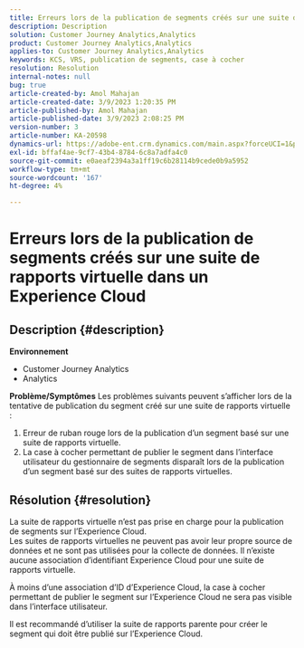 ```yaml
---
title: Erreurs lors de la publication de segments créés sur une suite de rapports virtuelle dans un Experience Cloud
description: Description
solution: Customer Journey Analytics,Analytics
product: Customer Journey Analytics,Analytics
applies-to: Customer Journey Analytics,Analytics
keywords: KCS, VRS, publication de segments, case à cocher
resolution: Resolution
internal-notes: null
bug: true
article-created-by: Amol Mahajan
article-created-date: 3/9/2023 1:20:35 PM
article-published-by: Amol Mahajan
article-published-date: 3/9/2023 2:08:25 PM
version-number: 3
article-number: KA-20598
dynamics-url: https://adobe-ent.crm.dynamics.com/main.aspx?forceUCI=1&pagetype=entityrecord&etn=knowledgearticle&id=145d5d2a-7dbe-ed11-83ff-6045bd006704
exl-id: bffaf4ae-9cf7-43b4-8784-6c8a7adfa4c0
source-git-commit: e0aeaf2394a3a1ff19c6b28114b9cede0b9a5952
workflow-type: tm+mt
source-wordcount: '167'
ht-degree: 4%

---
```


# Erreurs lors de la publication de segments créés sur une suite de rapports virtuelle dans un Experience Cloud

## Description {#description}

<b>Environnement</b>
- Customer Journey Analytics
- Analytics



<b>Problème/Symptômes</b>
Les problèmes suivants peuvent s’afficher lors de la tentative de publication du segment créé sur une suite de rapports virtuelle :

1. Erreur de ruban rouge lors de la publication d’un segment basé sur une suite de rapports virtuelle.
2. La case à cocher permettant de publier le segment dans l’interface utilisateur du gestionnaire de segments disparaît lors de la publication d’un segment basé sur des suites de rapports virtuelles.



## Résolution {#resolution}

La suite de rapports virtuelle n’est pas prise en charge pour la publication de segments sur l’Experience Cloud.<br>
Les suites de rapports virtuelles ne peuvent pas avoir leur propre source de données et ne sont pas utilisées pour la collecte de données. Il n’existe aucune association d’identifiant Experience Cloud pour une suite de rapports virtuelle.

À moins d’une association d’ID d’Experience Cloud, la case à cocher permettant de publier le segment sur l’Experience Cloud ne sera pas visible dans l’interface utilisateur.

Il est recommandé d’utiliser la suite de rapports parente pour créer le segment qui doit être publié sur l’Experience Cloud.
